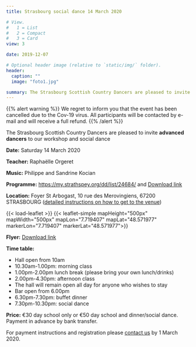 ```yaml
---
title: Strasbourg social dance 14 March 2020

# View.
#   1 = List
#   2 = Compact
#   3 = Card
view: 3

date: 2019-12-07

# Optional header image (relative to `static/img/` folder).
header:
  caption: ""
  image: "foto1.jpg"

summary: The Strasbourg Scottish Country Dancers are pleased to invite you to a workshop and social dance on Saturday 14 March ​2020, with Raphaëlle Orgeret, at the Foyer St Arbogast, 10 rue des Merovingiens, 67200 STRASBOURG.  Music by Philippe and Sandrine Kocian.
---
```


{{% alert warning %}}
We regret to inform you that the event has been cancelled due to the Cov-19 virus. All participants will be contacted by e-mail and will receive a full refund.
{{% /alert %}}

The Strasbourg Scottish Country Dancers are pleased to invite **advanced dancers** to our workshop and social dance

**Date:** Saturday 14 March ​2020

**Teacher:** Raphaëlle Orgeret

**Music:** Philippe and Sandrine Kocian

**Programme:** https://my.strathspey.org/dd/list/24684/ and [Download link](../../files/ball2020/Programme-Strasbourg_Day_School+Social_Dance_14-03-19.pdf)

**Location:** Foyer St Arbogast, 10 rue des Merovingiens, 67200 STRASBOURG ([detailed instructions on how to get to the venue](https://foyersaintarbogast.jimdofree.com/acc%C3%A8s/))

{{< load-leaflet >}}
{{< leaflet-simple mapHeight="500px" mapWidth="500px" mapLon="7.719407" mapLat="48.571977" markerLon="7.719407" markerLat="48.571977">}}

**Flyer:** [Download link](../../files/ball2020/Flyer-Strasbourg_Day_School+Social_Dance_14-03-19.pdf)

<!--
**Payment instructions:** [Download link](../../files/ball2020/Payment_instructions-Strasbourg_Day_School+Social_Dance_14-03-19.pdf)
-->

**Time table:**

* Hall open from 10am
* 10.30am-1.00pm: morning class
* 1.00pm-2.00pm lunch break (please bring your own lunch/drinks)
* 2.00pm-4.30pm: afternoon class
* The hall will remain open all day for anyone who wishes to stay
* Bar open from 6.00pm
* 6.30pm-7.30pm: buffet dinner
* 7.30pm-10.30pm: social dance

**Price:** €30 day school only or €50 day school and dinner/social dance.
 Payment in advance by bank transfer.


For payment instructions and registration please [contact us](/#contact) by 1 March 2020.
